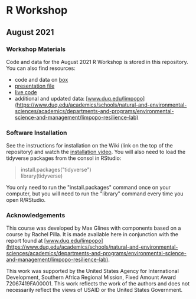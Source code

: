 # R Workshop
## August 2021

### Workshop Materials
Code and data for the August 2021 R Workshop is stored in this repository.  You can also find resources:
- code and data on [box](https://duq.box.com/s/a1yop8utknw8oudmhei8mxagl8i5ip5c)  
- [presentation file](https://duq.box.com/s/witrj1bcrcn3gp2uaejqkw3cdq0znei7)  
- [live code](https://docs.google.com/document/d/18wsPN6g6jOc0IzNtt6mcCuOskJQg3qOnTF3zznfLf5c/edit?usp=sharing)  
- additional and updated data: [www.duq.edu/limpopo](https://www.duq.edu/academics/schools/natural-and-environmental-sciences/academics/departments-and-programs/environmental-science-and-management/limpopo-resilience-lab)  

### Software Installation
See the instructions for installation on the Wiki (link on the top of the repository) and watch the [installation video](https://youtu.be/8dL-y_1p3Kw).  You will also need to load the tidyverse packages from the consol in RStudio:  
> install.packages("tidyverse")  
> library(tidyverse)  

You only need to run the "install.packages" command once on your computer, but you will need to run the "library" command every time you open R/RStudio.  

### Acknowledgements
This course was developed by Max Glines with components based on a course by Rachel Pilla.  It is made available here in conjunction with the report found at [www.duq.edu/limpopo](https://www.duq.edu/academics/schools/natural-and-environmental-sciences/academics/departments-and-programs/environmental-science-and-management/limpopo-resilience-lab).  

This work was supported by the United States Agency for International Development, Southern Africa Regional Mission, Fixed Amount Award 72067419FA00001. This work reflects the work of the authors and does not necessarily reflect the views of USAID or the United States Government.
